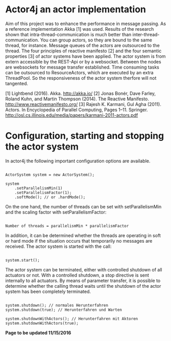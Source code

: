 Actor4j an actor implementation
===============================
Aim of this project was to enhance the performance in message passing. As a reference implementation Akka [1] was used. Results of the research shown that intra-thread-communication is much better than inter-thread-communication. You can group actors, so they are bound to the same thread, for instance. Message queues of the actors are outsourced to the thread. The four principles of reactive manifesto [2] and the four semantic properties [3] of actor systems have been applied. The actor system is from extern accessible by the REST-Api or by a websocket. Between the nodes are websockets for message transfer established. Time consuming tasks can be outsourced to ResourceActors, which are executed by an extra ThreadPool. So the responsiveness of the actor system therfore will not tangented.

[1] Lightbend (2016). Akka. http://akka.io/
[2] Jonas Bonér, Dave Farley, Roland Kuhn, and Martin Thompson (2014). The Reactive Manifesto. http://www.reactivemanifesto.org/
[3] Rajesh K. Karmani, Gul Agha (2011). Actors. In Encyclopedia of Parallel Computing, Pages 1–11. Springer. http://osl.cs.illinois.edu/media/papers/karmani-2011-actors.pdf

Configuration, starting and stopping the actor system
=====================================================
In actor4j the following important configuration options are available.
<pre><code>
ActorSystem system = new ActorSystem();

system
	.setParallelismMin(1)
	.setParallelismFactor(1);
	.softMode(); // or .hardMode();
</code></pre>
On the one hand, the number of threads can be set with setParallelismMin and the scaling factor with setParallelismFactor:
<pre><code>
Number of threads = parallelismMin * parallelismFactor
</code></pre>
In addition, it can be determined whether the threads are operating in soft or hard mode if the situation occurs that temporarily no messages are received. The actor system is started with the call:
<pre><code>
system.start();
</code></pre>
The actor system can be terminated, either with controlled shutdown of all actuators or not. With a controlled shutdown, a stop directive is sent internally to all actuators. By means of parameter transfer, it is possible to determine whether the calling thread waits until the shutdown of the actor system has been completely terminated.
<pre><code>
system.shutdown(); // normales Herunterfahren
system.shutdown(true); // Herunterfahren und Warten

system.shutdownWithActors(); // Herunterfahren mit Aktoren
system.shutdownWithActors(true);
</code></pre>

<b>Page to be updated 11/15/2016<b>